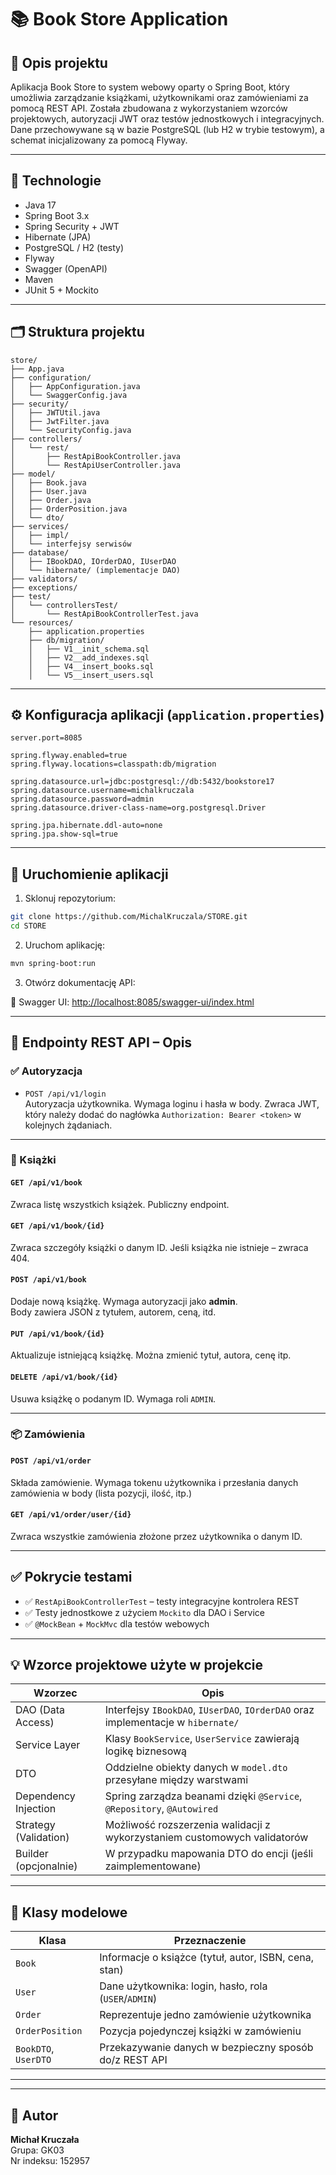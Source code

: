 # 📚 Book Store Application

## 🧾 Opis projektu

Aplikacja Book Store to system webowy oparty o Spring Boot, który umożliwia zarządzanie książkami, użytkownikami oraz zamówieniami za pomocą REST API. Została zbudowana z wykorzystaniem wzorców projektowych, autoryzacji JWT oraz testów jednostkowych i integracyjnych. Dane przechowywane są w bazie PostgreSQL (lub H2 w trybie testowym), a schemat inicjalizowany za pomocą Flyway.

---

## 🚀 Technologie

- Java 17
- Spring Boot 3.x
- Spring Security + JWT
- Hibernate (JPA)
- PostgreSQL / H2 (testy)
- Flyway
- Swagger (OpenAPI)
- Maven
- JUnit 5 + Mockito

---

## 🗂️ Struktura projektu

```
store/
├── App.java
├── configuration/
│   ├── AppConfiguration.java
│   └── SwaggerConfig.java
├── security/
│   ├── JWTUtil.java
│   ├── JwtFilter.java
│   └── SecurityConfig.java
├── controllers/
│   └── rest/
│       ├── RestApiBookController.java
│       └── RestApiUserController.java
├── model/
│   ├── Book.java
│   ├── User.java
│   ├── Order.java
│   ├── OrderPosition.java
│   └── dto/
├── services/
│   ├── impl/
│   └── interfejsy serwisów
├── database/
│   ├── IBookDAO, IOrderDAO, IUserDAO
│   └── hibernate/ (implementacje DAO)
├── validators/
├── exceptions/
├── test/
│   └── controllersTest/
│       └── RestApiBookControllerTest.java
└── resources/
    ├── application.properties
    ├── db/migration/
    │   ├── V1__init_schema.sql
    │   ├── V2__add_indexes.sql
    │   ├── V4__insert_books.sql
    │   └── V5__insert_users.sql
```

---

## ⚙️ Konfiguracja aplikacji (`application.properties`)

```properties
server.port=8085

spring.flyway.enabled=true
spring.flyway.locations=classpath:db/migration

spring.datasource.url=jdbc:postgresql://db:5432/bookstore17
spring.datasource.username=michalkruczala
spring.datasource.password=admin
spring.datasource.driver-class-name=org.postgresql.Driver

spring.jpa.hibernate.ddl-auto=none
spring.jpa.show-sql=true
```

---

## 🔄 Uruchomienie aplikacji

1. Sklonuj repozytorium:

```bash
git clone https://github.com/MichalKruczala/STORE.git
cd STORE
```

2. Uruchom aplikację:

```bash
mvn spring-boot:run
```

3. Otwórz dokumentację API:

📄 Swagger UI: [http://localhost:8085/swagger-ui/index.html](http://localhost:8085/swagger-ui/index.html)

---

## 🔐 Endpointy REST API – Opis

### ✅ Autoryzacja

- `POST /api/v1/login`  
  Autoryzacja użytkownika. Wymaga loginu i hasła w body. Zwraca JWT, który należy dodać do nagłówka `Authorization: Bearer <token>` w kolejnych żądaniach.

---

### 📘 Książki

#### `GET /api/v1/book`  
Zwraca listę wszystkich książek. Publiczny endpoint.

#### `GET /api/v1/book/{id}`  
Zwraca szczegóły książki o danym ID. Jeśli książka nie istnieje – zwraca 404.

#### `POST /api/v1/book`  
Dodaje nową książkę. Wymaga autoryzacji jako **admin**.  
Body zawiera JSON z tytułem, autorem, ceną, itd.

#### `PUT /api/v1/book/{id}`  
Aktualizuje istniejącą książkę. Można zmienić tytuł, autora, cenę itp.

#### `DELETE /api/v1/book/{id}`  
Usuwa książkę o podanym ID. Wymaga roli `ADMIN`.

---

### 📦 Zamówienia

#### `POST /api/v1/order`  
Składa zamówienie. Wymaga tokenu użytkownika i przesłania danych zamówienia w body (lista pozycji, ilość, itp.)

#### `GET /api/v1/order/user/{id}`  
Zwraca wszystkie zamówienia złożone przez użytkownika o danym ID.

---

## ✅ Pokrycie testami

- ✅ `RestApiBookControllerTest` – testy integracyjne kontrolera REST
- ✅ Testy jednostkowe z użyciem `Mockito` dla DAO i Service
- ✅ `@MockBean` + `MockMvc` dla testów webowych

---

## 💡 Wzorce projektowe użyte w projekcie

| Wzorzec             | Opis |
|---------------------|------|
| DAO (Data Access)   | Interfejsy `IBookDAO`, `IUserDAO`, `IOrderDAO` oraz implementacje w `hibernate/` |
| Service Layer       | Klasy `BookService`, `UserService` zawierają logikę biznesową |
| DTO                 | Oddzielne obiekty danych w `model.dto` przesyłane między warstwami |
| Dependency Injection| Spring zarządza beanami dzięki `@Service`, `@Repository`, `@Autowired` |
| Strategy (Validation)| Możliwość rozszerzenia walidacji z wykorzystaniem customowych validatorów |
| Builder (opcjonalnie)| W przypadku mapowania DTO do encji (jeśli zaimplementowane) |

---

## 🧩 Klasy modelowe

| Klasa            | Przeznaczenie |
|------------------|---------------|
| `Book`           | Informacje o książce (tytuł, autor, ISBN, cena, stan) |
| `User`           | Dane użytkownika: login, hasło, rola (`USER`/`ADMIN`) |
| `Order`          | Reprezentuje jedno zamówienie użytkownika |
| `OrderPosition`  | Pozycja pojedynczej książki w zamówieniu |
| `BookDTO`, `UserDTO` | Przekazywanie danych w bezpieczny sposób do/z REST API |

---


---

## 👤 Autor

**Michał Kruczała**  
Grupa: GK03  
Nr indeksu: 152957
